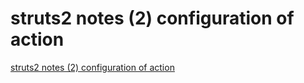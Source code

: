 # struts2 notes (2) configuration of action
[struts2 notes (2) configuration of action](https://aiwithcloud.com/2022/09/15/struts2_notes_2_configuration_of_action/)